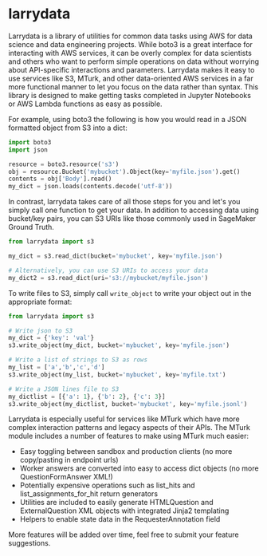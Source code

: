 # larrydata
Larrydata is a library of utilities for common data tasks using AWS for data science and data engineering projects. 
While boto3 is a great interface for interacting with AWS services, it can be overly complex for data scientists and 
others who want to perform simple operations on data without worrying about API-specific interactions and parameters. 
Larrydata makes it easy to use services like S3, MTurk, and other data-oriented AWS services in a far more functional
manner to let you focus on the data rather than syntax. This library is designed to make getting tasks completed
in Jupyter Notebooks or AWS Lambda functions as easy as possible.

For example, using boto3 the following is how you would read in a JSON formatted object from S3 into a dict:
```python
import boto3
import json

resource = boto3.resource('s3')
obj = resource.Bucket('mybucket').Object(key='myfile.json').get()
contents = obj['Body'].read()
my_dict = json.loads(contents.decode('utf-8'))
```

In contrast, larrydata takes care of all those steps for you and let's you simply call one function to get your data.
In addition to accessing data using bucket/key pairs, you can S3 URIs like those commonly used in SageMaker Ground Truth.
```python
from larrydata import s3

my_dict = s3.read_dict(bucket='mybucket', key='myfile.json')

# Alternatively, you can use S3 URIs to access your data
my_dict2 = s3.read_dict(uri='s3://mybucket/myfile.json')
```

To write files to S3, simply call `write_object` to write your object out in the appropriate format:
```python
from larrydata import s3

# Write json to S3
my_dict = {'key': 'val'}
s3.write_object(my_dict, bucket='mybucket', key='myfile.json')

# Write a list of strings to S3 as rows
my_list = ['a','b','c','d']
s3.write_object(my_list, bucket='mybucket', key='myfile.txt')

# Write a JSON lines file to S3
my_dictlist = [{'a': 1}, {'b': 2}, {'c': 3}]
s3.write_object(my_dictlist, bucket='mybucket', key='myfile.jsonl')
```

Larrydata is especially useful for services like MTurk which have more complex interaction patterns and legacy aspects
of their APIs. The MTurk module includes a number of features to make using MTurk much easier:
* Easy toggling between sandbox and production clients (no more copy/pasting in endpoint urls)
* Worker answers are converted into easy to access dict objects (no more QuestionFormAnswer XML!)
* Potentially expensive operations such as list_hits and list_assignments_for_hit return generators
* Utilities are included to easily generate HTMLQuestion and ExternalQuestion XML objects with integrated Jinja2 templating
* Helpers to enable state data in the RequesterAnnotation field

More features will be added over time, feel free to submit your feature suggestions.
